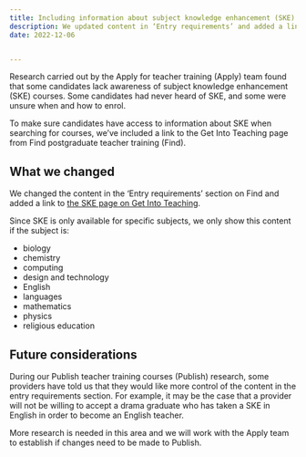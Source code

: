 ```yaml
---
title: Including information about subject knowledge enhancement (SKE) courses
description: We updated content in ‘Entry requirements’ and added a link to more information about SKE courses
date: 2022-12-06


---
```


Research carried out by the Apply for teacher training (Apply) team found that some candidates lack awareness of subject knowledge enhancement (SKE) courses. Some candidates had never heard of SKE, and some were unsure when and how to enrol.

To make sure candidates have access to information about SKE when searching for courses, we’ve included a link to the Get Into Teaching page from Find postgraduate teacher training (Find).

## What we changed

We changed the content in the ‘Entry requirements’ section on Find and added a link to [the SKE page on Get Into Teaching](https://getintoteaching.education.gov.uk/train-to-be-a-teacher/subject-knowledge-enhancement).

Since SKE is only available for specific subjects, we only show this content if the subject is:

- biology
- chemistry
- computing
- design and technology
- English
- languages
- mathematics
- physics
- religious education

## Future considerations

During our Publish teacher training courses (Publish) research, some providers have told us that they would like more control of the content in the entry requirements section. For example, it may be the case that a provider will not be willing to accept a drama graduate who has taken a SKE in English in order to become an English teacher.

More research is needed in this area and we will work with the Apply team to establish if changes need to be made to Publish.
